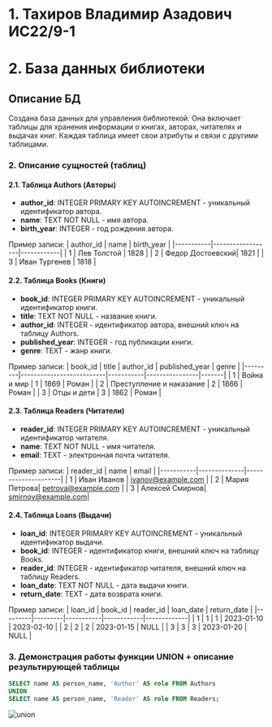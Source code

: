# 1. Тахиров Владимир Азадович ИС22/9-1
# 2. База данных библиотеки

## Описание БД

Создана база данных для управления библиотекой. Она включает таблицы для хранения информации о книгах, авторах, читателях и выдачах книг. Каждая таблица имеет свои атрибуты и связи с другими таблицами.

### 2. Описание сущностей (таблиц)

#### 2.1. Таблица Authors (Авторы)
- **author_id**: INTEGER PRIMARY KEY AUTOINCREMENT - уникальный идентификатор автора.
- **name**: TEXT NOT NULL - имя автора.
- **birth_year**: INTEGER - год рождения автора.

Пример записи:
| author_id | name             | birth_year |
|-----------|------------------|------------|
| 1         | Лев Толстой      | 1828       |
| 2         | Федор Достоевский| 1821       |
| 3         | Иван Тургенев    | 1818       |

#### 2.2. Таблица Books (Книги)
- **book_id**: INTEGER PRIMARY KEY AUTOINCREMENT - уникальный идентификатор книги.
- **title**: TEXT NOT NULL - название книги.
- **author_id**: INTEGER - идентификатор автора, внешний ключ на таблицу Authors.
- **published_year**: INTEGER - год публикации книги.
- **genre**: TEXT - жанр книги.

Пример записи:
| book_id | title                    | author_id | published_year | genre |
|---------|--------------------------|-----------|----------------|-------|
| 1       | Война и мир              | 1         | 1869           | Роман |
| 2       | Преступление и наказание | 2         | 1866           | Роман |
| 3       | Отцы и дети              | 3         | 1862           | Роман |

#### 2.3. Таблица Readers (Читатели)
- **reader_id**: INTEGER PRIMARY KEY AUTOINCREMENT - уникальный идентификатор читателя.
- **name**: TEXT NOT NULL - имя читателя.
- **email**: TEXT - электронная почта читателя.

Пример записи:
| reader_id | name         | email               |
|-----------|--------------|---------------------|
| 1         | Иван Иванов  | ivanov@example.com  |
| 2         | Мария Петрова| petrova@example.com |
| 3         | Алексей Смирнов| smirnov@example.com|

#### 2.4. Таблица Loans (Выдачи)
- **loan_id**: INTEGER PRIMARY KEY AUTOINCREMENT - уникальный идентификатор выдачи.
- **book_id**: INTEGER - идентификатор книги, внешний ключ на таблицу Books.
- **reader_id**: INTEGER - идентификатор читателя, внешний ключ на таблицу Readers.
- **loan_date**: TEXT NOT NULL - дата выдачи книги.
- **return_date**: TEXT - дата возврата книги.

Пример записи:
| loan_id | book_id | reader_id | loan_date  | return_date |
|---------|---------|-----------|------------|-------------|
| 1       | 1       | 1         | 2023-01-10 | 2023-02-10  |
| 2       | 2       | 2         | 2023-01-15 | NULL        |
| 3       | 3       | 3         | 2023-01-20 | NULL        |

### 3. Демонстрация работы функции UNION + описание результирующей таблицы

```sql
SELECT name AS person_name, 'Author' AS role FROM Authors
UNION
SELECT name AS person_name, 'Reader' AS role FROM Readers;
```
![union](https://github.com/TahirovVA/md/assets/158167377/e4c9884a-be46-4669-8c76-ec99ab652143)
